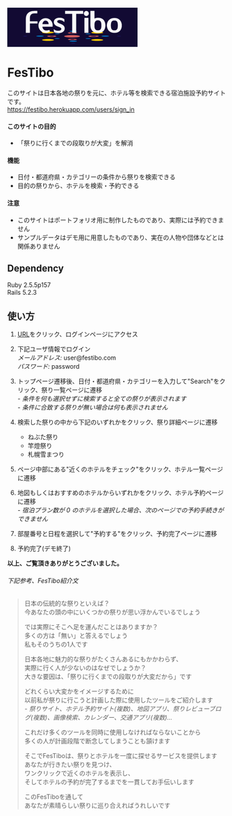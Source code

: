 ![FesTibo](app/assets/images/logo.png)
  
# FesTibo
このサイトは日本各地の祭りを元に、ホテル等を検索できる宿泊施設予約サイトです。  
https://festibo.herokuapp.com/users/sign_in  
  
#### このサイトの目的  
* 「祭りに行くまでの段取りが大変」を解消

#### 機能  
* 日付・都道府県・カテゴリーの条件から祭りを検索できる  
* 目的の祭りから、ホテルを検索・予約できる  
  
#### 注意  
- このサイトはポートフォリオ用に制作したものであり、実際には予約できません  
- サンプルデータはデモ用に用意したものであり、実在の人物や団体などとは関係ありません  
  
## Dependency  
Ruby 2.5.5p157  
Rails 5.2.3
  
## 使い方  
1. [URL](https://festibo.herokuapp.com/users/sign_in)をクリック、ログインページにアクセス  
  
  
2. 下記ユーザ情報でログイン  
 *メールアドレス:* user@festibo.<span>com</span>  
 *パスワード:* password
  
  
3. トップページ遷移後、日付・都道府県・カテゴリーを入力して"Search"をクリック、祭り一覧ページに遷移  
 *- 条件を何も選択せずに検索すると全ての祭りが表示されます*  
 *- 条件に合致する祭りが無い場合は何も表示されません*  
  
  
4. 検索した祭りの中から下記のいずれかをクリック、祭り詳細ページに遷移  
   * ねぶた祭り
   * 竿燈祭り
   * 札幌雪まつり  
  
  
5. ページ中部にある"近くのホテルをチェック"をクリック、ホテル一覧ページに遷移  
  
  
6. 地図もしくはおすすめのホテルからいずれかをクリック、ホテル予約ページに遷移  
  *- 宿泊プラン数が 0 のホテルを選択した場合、次のページでの予約手続きができません*
  
  
7. 部屋番号と日程を選択して"予約する"をクリック、予約完了ページに遷移  
  
  
8. 予約完了(デモ終了)  
  
**以上、ご覧頂きありがとうございました。**  
  
###### 下記参考、FesTibo紹介文
  
>日本の伝統的な祭りといえば？  
>今あなたの頭の中にいくつかの祭りが思い浮かんでいるでしょう  
>  
>では実際にそこへ足を運んだことはありますか？  
>多くの方は「無い」と答えるでしょう  
>私もそのうちの1人です  
>  
>日本各地に魅力的な祭りがたくさんあるにもかかわらず、  
>実際に行く人が少ないのはなぜでしょうか？  
>大きな要因は、「祭りに行くまでの段取りが大変だから」です  
>  
>どれくらい大変かをイメージするために  
以前私が祭りに行こうと計画した際に使用したツールをご紹介します  
 *- 祭りサイト、ホテル予約サイト(複数)、地図アプリ、祭りレビューブログ(複数)、画像検索、カレンダー、交通アプリ(複数)...*  
>  
>これだけ多くのツールを同時に使用しなければならないことから  
多くの人が計画段階で断念してしまうことも頷けます  
>  
>そこでFesTiboは、祭りとホテルを一度に探せるサービスを提供します  
あなたが行きたい祭りを見つけ、  
ワンクリックで近くのホテルを表示し、  
そしてホテルの予約が完了するまでを一貫してお手伝いします  
>  
>このFesTiboを通して  
あなたが素晴らしい祭りに巡り合えればうれしいです  
  
  
  
 
